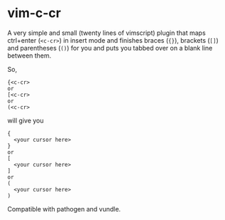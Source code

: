 vim-c-cr
========

A very simple and small (twenty lines of vimscript) plugin that maps ctrl+enter (`<c-cr>`) in insert mode and finishes braces (`{}`), brackets (`[]`) and parentheses (`()`) for you and puts you tabbed over on a blank line between them.

So,
```
{<c-cr>
or
[<c-cr>
or
(<c-cr>
```
will give you
```
{
  <your cursor here>
}
or
[
  <your cursor here>
]
or
(
  <your cursor here>
)
```
Compatible with pathogen and vundle.

